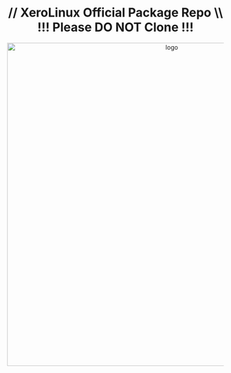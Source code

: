 <h1 align="center">// XeroLinux Official Package Repo \\ <br />
!!! Please DO NOT Clone !!!</h1>

<p align="center">
    <img width="750" src="https://i.imgur.com/cCYaGIm.png" alt="logo">
</p>

